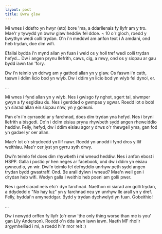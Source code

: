 ```yaml
---
layout: post
title: Bwrw glaw
---
```

Mi wnes i ddefro yn hwyr (eto) bore 'ma, a ddarllenais fy llyfr am y tro. Mae'r y tywydd yn bwrw glaw heddiw fel ddoe. ~ 10 o'r gloch, roedd y bwythyn wedi colli trydan. O'n i'n meddwl am anfon text i A amdani, ond heb trydan, doe dim wifi.

Efallai bydda i'n mynd allan yn fuan i weld os y holl tref wedi colli trydan hefyd... Dw i angen prynu llefrith, caws, cig, a mwy, ond os y siopau ar gau bydd iawn tan 'fory.

Dw i'n teimlo yn ddrwg am y gathod allan yn y glaw. Os faswn i'n cath, taswn i ddim licio bod yn wlyb. Dw i ddim yn licio bod yn wlyb fel dynol, er.

...

Mi wnes i fynd allan yn y wlyb. Nes i gwisgo fy nghot, sgert tal, siwmper gwyn a fy esgidiau du. Nes i gerdded o gwmpas y sgwar. Roedd lot o bobl yn siarad allan ein siopau nhw, yn y goleuni.

Pan o'n i'n cyrraedd ar y farchnad, does dim trydan yna hefyd. Nes i bryni llefrith a bisgedi. Do'n i ddim eisiau prynu rhywbeth sydd angen rheweiddio heddiw. Felly, hefyd, dw i ddim eisiau agor y drws o'r rhewgell yma, gan fod yn gadael yr oer allan.

Mae'r lot o'r strydoedd yn llif nawr. Roedd yn anodd i fynd dros y llif weithiau. Mae'r cer jyst yn gyrru syth drwy.

Dwi'n teimlo fel does dim rhywbeth i mi wneud heddiw. Nes i anfon ebost i HSPP. Galla i postio yr hen neges ar facebook, ond dw i ddim yn eisiau gwneud o, yn wir. Dwi'n teimlo fel defnyddio unrhyw peth sydd angen trydan bydd gwastraff. Ond. Be arall dylwn i wneud? Mae'n well gen i drydan heb wifi. Wedyn galla i weithio heb poeni am golli pwer.

Nes i gael siarad neis efo'r dyn farchnad. Naethon ni siarad am golli trydan, a ddydedd o "No hay luz" yn y farchnad neu yn unrhyw lle arall yn y dref. Felly, byddai'n amyneddgar. Bydd y trydan dychwelyd yn fuan. Gobeithio!

...

Dw i newydd orffen fy llyfr (o'r enw 'the only thing worse than me is you' gan Lily Anderson). Roedd o'n dda iawn iawn iawn. Naeth MF rhoi'r argymhelliad i mi, a roedd hi'n mor reit :)
